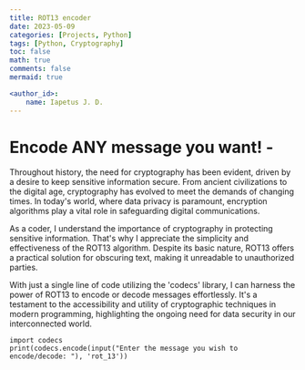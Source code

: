 ```yaml
---
title: ROT13 encoder
date: 2023-05-09
categories: [Projects, Python]
tags: [Python, Cryptography]
toc: false
math: true
comments: false
mermaid: true

<author_id>:
    name: Iapetus J. D.
---
```

# Encode ANY message you want! - 

Throughout history, the need for cryptography has been evident, driven by a desire to keep sensitive information secure. From ancient civilizations to the digital age, cryptography has evolved to meet the demands of changing times. In today's world, where data privacy is paramount, encryption algorithms play a vital role in safeguarding digital communications.

As a coder, I understand the importance of cryptography in protecting sensitive information. That's why I appreciate the simplicity and effectiveness of the ROT13 algorithm. Despite its basic nature, ROT13 offers a practical solution for obscuring text, making it unreadable to unauthorized parties.

With just a single line of code utilizing the 'codecs' library, I can harness the power of ROT13 to encode or decode messages effortlessly. It's a testament to the accessibility and utility of cryptographic techniques in modern programming, highlighting the ongoing need for data security in our interconnected world.

```
import codecs
print(codecs.encode(input("Enter the message you wish to encode/decode: "), 'rot_13'))
```